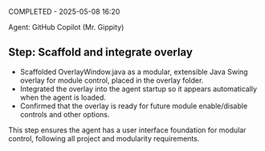 COMPLETED - 2025-05-08 16:20

Agent: GitHub Copilot (Mr. Gippity)

## Step: Scaffold and integrate overlay

-   Scaffolded OverlayWindow.java as a modular, extensible Java Swing overlay for module control, placed in the overlay folder.
-   Integrated the overlay into the agent startup so it appears automatically when the agent is loaded.
-   Confirmed that the overlay is ready for future module enable/disable controls and other options.

This step ensures the agent has a user interface foundation for modular control, following all project and modularity requirements.
